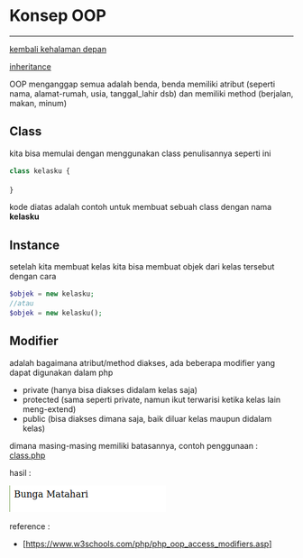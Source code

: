 # Konsep OOP
---
[kembali kehalaman depan](../README.md) 

[inheritance](child.md)

OOP menganggap semua adalah benda, benda memiliki atribut (seperti nama, alamat-rumah, usia, tanggal_lahir dsb) dan memiliki method (berjalan, makan, minum)

## Class
kita bisa memulai dengan menggunakan class penulisannya seperti ini

```php
class kelasku {

}
```
kode diatas adalah contoh untuk membuat sebuah class dengan nama **kelasku** 

## Instance
setelah kita membuat kelas kita bisa membuat objek dari kelas tersebut dengan cara

```php
$objek = new kelasku;
//atau
$objek = new kelasku();
```

## Modifier
adalah bagaimana atribut/method diakses, ada beberapa modifier yang dapat digunakan dalam php
* private (hanya bisa diakses didalam kelas saja)
* protected (sama seperti private, namun ikut terwarisi ketika kelas lain meng-extend)
* public (bisa diakses dimana saja, baik diluar kelas maupun didalam kelas)

dimana masing-masing memiliki batasannya, contoh penggunaan : [class.php](../demo/class.php)

hasil :

![class.php demo](../pic/as.png)

reference :
* [https://www.w3schools.com/php/php_oop_access_modifiers.asp]